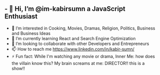 ## - 👋 Hi, I’m @im-kabirsumn a JavaScript Enthusiast  ##
- 👀 I’m interested in Cooking, Movies, Dramas, Religion, Politics, Business and Business Ideas 
- 🌱 I’m currently learning React and Search Engine Optimization
- 💞️ I’m looking to collaborate with other Developers and Entrepreneurs 
- 📫 How to reach me https://www.linkedin.com/in/kabir-sumn/
- ⚡ Fun fact: While I'm watching any movie or drama, Inner Me: how does the villain know this? My brain screams at me: DIRECTOR!! this is a show!!

<!---
im-kabirsumn/im-kabirsumn is a ✨ special ✨ repository because its `README.md` (this file) appears on your GitHub profile.
You can click the Preview link to take a look at your changes.
--->
